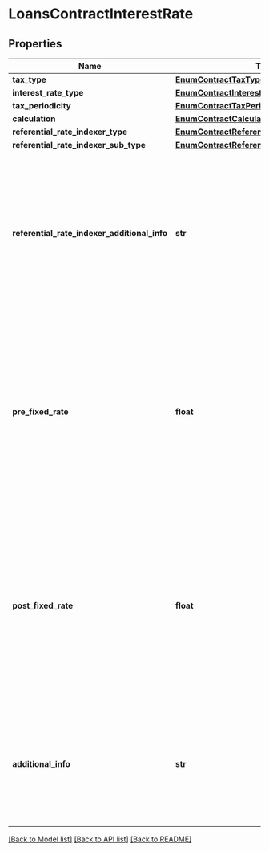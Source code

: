 # LoansContractInterestRate

## Properties
Name | Type | Description | Notes
------------ | ------------- | ------------- | -------------
**tax_type** | [**EnumContractTaxType**](EnumContractTaxType.md) |  | 
**interest_rate_type** | [**EnumContractInterestRateType**](EnumContractInterestRateType.md) |  | 
**tax_periodicity** | [**EnumContractTaxPeriodicity**](EnumContractTaxPeriodicity.md) |  | 
**calculation** | [**EnumContractCalculation**](EnumContractCalculation.md) |  | 
**referential_rate_indexer_type** | [**EnumContractReferentialRateIndexerType**](EnumContractReferentialRateIndexerType.md) |  | 
**referential_rate_indexer_sub_type** | [**EnumContractReferentialRateIndexerSubType**](EnumContractReferentialRateIndexerSubType.md) |  | [optional] 
**referential_rate_indexer_additional_info** | **str** | Campo livre para complementar a informação relativa ao Tipo de taxa referencial ou indexador. [Restrição] Obrigatório para complementar a informação relativa ao Tipo de taxa referencial ou indexador, quando selecionada o tipo ou subtipo OUTRO.  | [optional] 
**pre_fixed_rate** | **float** | Taxa pré fixada aplicada sob o contrato da modalidade crédito. p.ex. 0.0045. O preenchimento deve respeitar as 4 casas decimais, mesmo que venham preenchidas com zeros (representação de porcentagem p.ex: 0.1500. Este valor representa 15%. O valor 1 representa 100%)  | 
**post_fixed_rate** | **float** | Taxa pós fixada aplicada sob o contrato da modalidade crédito. p.ex. 0.0045 .O preenchimento deve respeitar as 4 casas decimais, mesmo que venham preenchidas com zeros (representação de porcentagem p.ex: 0.1500. Este valor representa 15%. O valor 1 representa 100%)  | 
**additional_info** | **str** | Texto com informações adicionais sobre a composição das taxas de juros pactuadas. [Restrição] Caso a instituição não possua a informação para compartilhamento, informar NA.  | 

[[Back to Model list]](../README.md#documentation-for-models) [[Back to API list]](../README.md#documentation-for-api-endpoints) [[Back to README]](../README.md)

